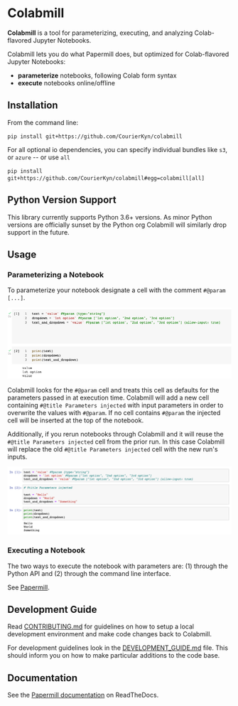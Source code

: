Colabmill
=======================================================================================================================

**Colabmill** is a tool for parameterizing, executing, and analyzing
Colab-flavored Jupyter Notebooks.

Colabmill lets you do what Papermill does, but optimized for Colab-flavored Jupyter Notebooks:

-   **parameterize** notebooks, following Colab form syntax
-   **execute** notebooks online/offline

## Installation

From the command line:

``` {.sourceCode .bash}
pip install git+https://github.com/CourierKyn/colabmill
```

For all optional io dependencies, you can specify individual bundles
like `s3`, or `azure` -- or use `all`

``` {.sourceCode .bash}
pip install git+https://github.com/CourierKyn/colabmill#egg=colabmill[all]
```

## Python Version Support

This library currently supports Python 3.6+ versions. As minor Python
versions are officially sunset by the Python org Colabmill will similarly
drop support in the future.

## Usage

### Parameterizing a Notebook

To parameterize your notebook designate a cell with the comment ``#@param [...]``.

![parameterize](docs/img/parameterize.png)

Colabmill looks for the ``#@param`` cell and treats this cell as defaults for the parameters passed in at execution 
time. Colabmill will add a new cell containing ``#@title Parameters injected`` with input parameters in order to 
overwrite the values with ``#@param``. If no cell contains ``#@param`` the injected cell will be inserted at the top of 
the notebook.

Additionally, if you rerun notebooks through Colabmill and it will reuse the ``#@title Parameters injected`` cell from 
the prior run. In this case Colabmill will replace the old ``#@title Parameters injected`` cell with the new run's 
inputs.

![parameters-injected](docs/img/parameters-injected.png)

### Executing a Notebook

The two ways to execute the notebook with parameters are: (1) through
the Python API and (2) through the command line interface.

See [Papermill](https://github.com/nteract/papermill).

Development Guide
-----------------

Read [CONTRIBUTING.md](./CONTRIBUTING.md) for guidelines on how to setup a local development environment and make code 
changes back to Colabmill.

For development guidelines look in the [DEVELOPMENT_GUIDE.md](./DEVELOPMENT_GUIDE.md) file. This should inform you on 
how to make particular additions to the code base.

Documentation
-------------

See the [Papermill documentation](http://papermill.readthedocs.io)
on ReadTheDocs.
